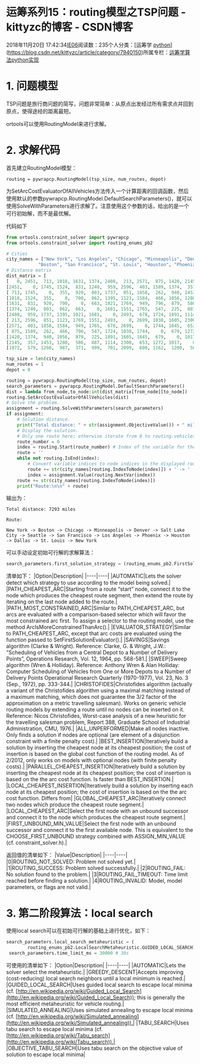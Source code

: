 # 运筹系列15：routing模型之TSP问题 - kittyzc的博客 - CSDN博客
2018年11月20日 17:42:34[IE06](https://me.csdn.net/kittyzc)阅读数：235个人分类：[运筹学																[python](https://blog.csdn.net/kittyzc/article/category/7940149)](https://blog.csdn.net/kittyzc/article/category/7940150)所属专栏：[运筹学算法python实现](https://blog.csdn.net/column/details/26511.html)
# 1. 问题模型

TSP问题是旅行商问题的简写，问题非常简单：从原点出发经过所有需求点并回到原点，使得途经的距离最短。

ortools可以使用RoutingModel来进行求解。

# 2. 求解代码

首先建立RoutingModel模型：

```
routing = pywrapcp.RoutingModel(tsp_size, num_routes, depot)
```

为SetArcCostEvaluatorOfAllVehicles方法传入一个计算距离的回调函数，然后使用默认的参数pywrapcp.RoutingModel.DefaultSearchParameters()，就可以使用SolveWithParameters进行求解了。注意使用这个参数的话，给出的是一个可行初始解，而不是最优解。

代码如下

```python
from ortools.constraint_solver import pywrapcp
from ortools.constraint_solver import routing_enums_pb2

# Cities
city_names = ["New York", "Los Angeles", "Chicago", "Minneapolis", "Denver", "Dallas", "Seattle",
            "Boston", "San Francisco", "St. Louis", "Houston", "Phoenix", "Salt Lake City"]
# Distance matrix
dist_matrix = [
[   0, 2451,  713, 1018, 1631, 1374, 2408,  213, 2571,  875, 1420, 2145, 1972], # New York
[2451,    0, 1745, 1524,  831, 1240,  959, 2596,  403, 1589, 1374,  357,  579], # Los Angeles
[ 713, 1745,    0,  355,  920,  803, 1737,  851, 1858,  262,  940, 1453, 1260], # Chicago
[1018, 1524,  355,    0,  700,  862, 1395, 1123, 1584,  466, 1056, 1280,  987], # Minneapolis
[1631,  831,  920,  700,    0,  663, 1021, 1769,  949,  796,  879,  586,  371], # Denver
[1374, 1240,  803,  862,  663,    0, 1681, 1551, 1765,  547,  225,  887,  999], # Dallas
[2408,  959, 1737, 1395, 1021, 1681,    0, 2493,  678, 1724, 1891, 1114,  701], # Seattle
[ 213, 2596,  851, 1123, 1769, 1551, 2493,    0, 2699, 1038, 1605, 2300, 2099], # Boston
[2571,  403, 1858, 1584,  949, 1765,  678, 2699,    0, 1744, 1645,  653,  600], # San Francisco
[ 875, 1589,  262,  466,  796,  547, 1724, 1038, 1744,    0,  679, 1272, 1162], # St. Louis
[1420, 1374,  940, 1056,  879,  225, 1891, 1605, 1645,  679,    0, 1017, 1200], # Houston
[2145,  357, 1453, 1280,  586,  887, 1114, 2300,  653, 1272, 1017,    0,  504], # Phoenix
[1972,  579, 1260,  987,  371,  999,  701, 2099,  600, 1162,  1200,  504,   0]] # Salt Lake City

tsp_size = len(city_names)
num_routes = 1
depot = 0

routing = pywrapcp.RoutingModel(tsp_size, num_routes, depot)
search_parameters = pywrapcp.RoutingModel.DefaultSearchParameters()
dist = lambda from_node,to_node:int(dist_matrix[from_node][to_node])
routing.SetArcCostEvaluatorOfAllVehicles(dist)
# Solve the problem.
assignment = routing.SolveWithParameters(search_parameters)
if assignment:
    # Solution distance.
    print("Total distance: " + str(assignment.ObjectiveValue()) + " miles\n")
    # Display the solution.
    # Only one route here; otherwise iterate from 0 to routing.vehicles() - 1
    route_number = 0
    index = routing.Start(route_number) # Index of the variable for the starting node.
    route = ''
    while not routing.IsEnd(index):
        # Convert variable indices to node indices in the displayed route.
        route += str(city_names[routing.IndexToNode(index)]) + ' -> '
        index = assignment.Value(routing.NextVar(index))
    route += str(city_names[routing.IndexToNode(index)])
    print("Route:\n\n" + route)
```

输出为：

```
Total distance: 7293 miles

Route:

New York -> Boston -> Chicago -> Minneapolis -> Denver -> Salt Lake City -> Seattle -> San Francisco -> Los Angeles -> Phoenix -> Houston -> Dallas -> St. Louis -> New York
```

可以手动设定初始可行解的求解算法：

```python
search_parameters.first_solution_strategy = (routing_enums_pb2.FirstSolutionStrategy.PATH_CHEAPEST_ARC)
```

清单如下：
|Option|Description|
|----|----|
|AUTOMATIC|Lets the solver detect which strategy to use according to the model being solved.|
|PATH_CHEAPEST_ARC|Starting from a route “start” node, connect it to the node which produces the cheapest route segment, then extend the route by iterating on the last node added to the route.|
|PATH_MOST_CONSTRAINED_ARC|Similar to PATH_CHEAPEST_ARC, but arcs are evaluated with a comparison-based selector which will favor the most constrained arc first. To assign a selector to the routing model, use the method ArcIsMoreConstrainedThanArc().|
|EVALUATOR_STRATEGY|Similar to PATH_CHEAPEST_ARC, except that arc costs are evaluated using the function passed to SetFirstSolutionEvaluator().|
|SAVINGS|Savings algorithm (Clarke & Wright). Reference: Clarke, G. & Wright, J.W.: “Scheduling of Vehicles from a Central Depot to a Number of Delivery Points”, Operations Research, Vol. 12, 1964, pp. 568-581.|
|SWEEP|Sweep algorithm (Wren & Holliday). Reference: Anthony Wren & Alan Holliday: Computer Scheduling of Vehicles from One or More Depots to a Number of Delivery Points Operational Research Quarterly (1970-1977), Vol. 23, No. 3 (Sep., 1972), pp. 333-344.|
|CHRISTOFIDES|Christofides algorithm (actually a variant of the Christofides algorithm using a maximal matching instead of a maximum matching, which does not guarantee the 3/2 factor of the approximation on a metric travelling salesman). Works on generic vehicle routing models by extending a route until no nodes can be inserted on it. Reference: Nicos Christofides, Worst-case analysis of a new heuristic for the travelling salesman problem, Report 388, Graduate School of Industrial Administration, CMU, 1976.|
|ALL_UNPERFORMED|Make all nodes inactive. Only finds a solution if nodes are optional (are element of a disjunction constraint with a finite penalty cost).|
|BEST_INSERTION|Iteratively build a solution by inserting the cheapest node at its cheapest position; the cost of insertion is based on the global cost function of the routing model. As of 2/2012, only works on models with optional nodes (with finite penalty costs).|
|PARALLEL_CHEAPEST_INSERTION|Iteratively build a solution by inserting the cheapest node at its cheapest position; the cost of insertion is based on the the arc cost function. Is faster than BEST_INSERTION.|
|LOCAL_CHEAPEST_INSERTION|Iteratively build a solution by inserting each node at its cheapest position; the cost of insertion is based on the the arc cost function. Differs from|
|GLOBAL_CHEAPEST_ARC|Iteratively connect two nodes which produce the cheapest route segment.|
|LOCAL_CHEAPEST_ARC|Select the first node with an unbound successor and connect it to the node which produces the cheapest route segment.|
|FIRST_UNBOUND_MIN_VALUE|Select the first node with an unbound successor and connect it to the first available node. This is equivalent to the CHOOSE_FIRST_UNBOUND strategy combined with ASSIGN_MIN_VALUE (cf. constraint_solver.h).|

返回值的清单如下：
|Value|Description|
|----|----|
|0|ROUTING_NOT_SOLVED: Problem not solved yet.|
|1|ROUTING_SUCCESS: Problem solved successfully.|
|2|ROUTING_FAIL: No solution found to the problem.|
|3|ROUTING_FAIL_TIMEOUT: Time limit reached before finding a solution.|
|4|ROUTING_INVALID: Model, model parameters, or flags are not valid.|

# 3. 第二阶段算法：local search

使用local search可以在初始可行解的基础上进行优化，如下：

```python
search_parameters.local_search_metaheuristic = (
        routing_enums_pb2.LocalSearchMetaheuristic.GUIDED_LOCAL_SEARCH)
 search_parameters.time_limit_ms = 30000 # 30s
```

可使用的清单如下：
|Option|Description|
|----|----|
|AUTOMATIC|Lets the solver select the metaheuristic.|
|GREEDY_DESCENT|Accepts improving (cost-reducing) local search neighbors until a local minimum is reached.|
|GUIDED_LOCAL_SEARCH|Uses guided local search to escape local minima (cf. [http://en.wikipedia.org/wiki/Guided_Local_Search](http://en.wikipedia.org/wiki/Guided_Local_Search)); this is generally the most efficient metaheuristic for vehicle routing.|
|SIMULATED_ANNEALING|Uses simulated annealing to escape local minima (cf. [http://en.wikipedia.org/wiki/Simulated_annealing](http://en.wikipedia.org/wiki/Simulated_annealing)).|
|TABU_SEARCH|Uses tabu search to escape local minima (cf. [http://en.wikipedia.org/wiki/Tabu_search](http://en.wikipedia.org/wiki/Tabu_search)).|
|OBJECTIVE_TABU_SEARCH|Uses tabu search on the objective value of solution to escape local minima|
